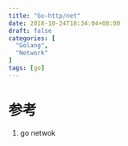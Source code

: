 ```yaml
---
title: "Go-http/net"
date: 2018-10-24T18:34:04+08:00
draft: false
categories: [
  "Golang",
  "Network"
]
tags: [go]
---
```


# 参考
1. go netwok
